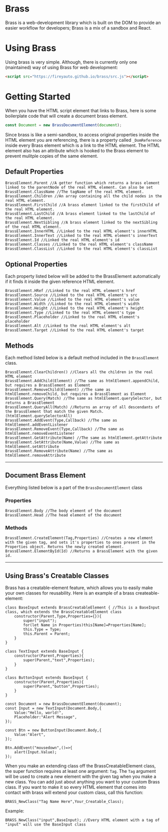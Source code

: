 # Brass
Brass is a web-development library which is built on the DOM to provide an easier workflow for developers; Brass is a mix of a sandbox and React.

# Using Brass
Using brass is very simple. Although, there is currently only one (maintained) way of using Brass for web development:
```html
<script src="https://fireyauto.github.io/brass/src.js"></script>
```

# Getting Started
When you have the HTML script element that links to Brass, here is some boilerplate code that will create a document brass element.
```js
const Document = new BrassDocumentElement(document);
```

Since brass is like a semi-sandbox, to access original properties inside the HTML element you are referencing, there is a property called `_DomReference` inside every Brass element which is a link to the HTML element. The HTML element also has an attribute which is hooked to the Brass element to prevent mulitple copies of the same element.

## Default Properties

```
BrassElement.Parent //A getter function which returns a brass element linked to the parentNode of the real HTML element. Can also be set
BrassElement.ClassName //The tagName of the real HTML element.
BrassElement.Children //An array containing all the child nodes in the real HTML element.
BrassElement.FirstChild //A brass element linked to the firstChild of the real HTML element.
BrassElement.LastChild //A brass element linked to the lastChild of the real HTML element.
BrassElement.NextSibling //A brass element linked to the nextSibling of the real HTML element.
BrassElement.InnerHTML //Linked to the real HTML element's innerHTML
BrassElement.InnerText //Linked to the real HTML element's innerText
BrassElement.Id //Linked the real HTML element's id
BrassElement.Classes //Linked to the real HTML element's className
BrassElement.ClassList //Linked to the real HTML element's classList
```

## Optional Properties
Each property listed below will be added to the BrassElement automatically if it finds it inside the given reference HTML element.
```
BrassElement.HRef //Linked to the real HTML element's href
BrassElement.Source //Linked to the real HTML element's src
BrassElement.Value //Linked to the real HTML element's value
BrassElement.Width //Linked to the real HTML element's width
BrassElement.Height //Linked to the real HTML element's height
BrassElement.Type //Linked to the real HTML element's type
BrassElement.Placeholder //Linked to the real HTML element's placeholder
BrassElement.Alt //Linked to the real HTML element's alt
BrassElement.Target //Linked to the real HTML element's target
```

## Methods
Each method listed below is a default method included in the `BrassElement` class.
```
BrassElement.ClearChildren() //Clears all the children in the real HTML element
BrassElement.AddChild(Element) //The same as htmlElement.appendChild, but requires a BrassElement as Element
BrassElement.RemoveChild(Element) //The same as htmlElement.removeChild, but requires a BrassElement as Element
BrassElement.Query(Match) //The same as htmlElement.querySelector, but returns a BrassElement
BrassElement.QueryAll(Match) //Returns an array of all descendants of the BrassElement that match the given Match. (htmlElement.querySelectorAll)
BrassElement.AddEvent(Type,Callback) //The same as htmlElement.addEventListener
BrassElement.RemoveEvent(Type,Callback) //The same as htmlElement.removeEventListener
BrassElement.GetAttribute(Name) //The same as htmlElement.getAttribute
BrassElement.SetAttribute(Name,Value) //The same as htmlElement.setAttribute
BrassElement.RemoveAttribute(Name) //The same as htmlElement.removeAttribute
```
***
## Document Brass Element
Everything listed below is a part of the `BrassDocumentElement` class
### Properties
```
BrassElement.Body //The body element of the document
BrassElement.Head //The head element of the document
```
### Methods
```
BrassElement.CreateElement(Tag,Properties) //Creates a new element with the given tag, and sets it's properties to ones present in the Properties object. Returns the newly created element.
BrassElement.ElementById(Id) //Returns a BrassElement with the given id.
```
***
## Using Brass's Creatable Classes
Brass has a creatable-element feature, which allows you to easily make your own classes for reusability.
Here is an example of a brass createable-element:
```
class BaseInput extends BrassCreatableElement { //This is a BaseInput class, which extends the BrassCreatableElement class
	constructor(Parent,Type,Properties={}){
    	super("input");
        for(let Name in Properties)this[Name]=Properties[Name];
        this.Type = Type;
        this.Parent = Parent;
    }
}

class TextInput extends BaseInput {
	constructor(Parent,Properties){
    	super(Parent,"text",Properties);
    }
}

class ButtonInput extends BaseInput {
	constructor(Parent,Properties){
    	super(Parent,"button",Properties);
    }
}

const Document = new BrassDocumentElement(document);
const Input = new TextInput(Document.Body,{
	Value:"Hello, world!",
    Placeholder:"Alert Message",
});

const Btn = new ButtonInput(Document.Body,{
	Value:"Alert",
});

Btn.AddEvent("mousedown",()=>{
	alert(Input.Value);
});
```
When you make an extending class off the BrassCreatableElement class, the super function requires at least one argument: `Tag`. The `Tag` argument will be used to create a new element with the given tag when you make a new class. You can add just about anything you want to your custom Brass class. If you want to make it so every HTML element that comes into contact with brass will extend your custom class, call this function:
```
BRASS_NewClass("Tag Name Here",Your_Creatable_Class);
```
Example:
```
BRASS_NewClass("input",BaseInput); //Every HTML element with a tag of "input" will use the BaseInput class
```
